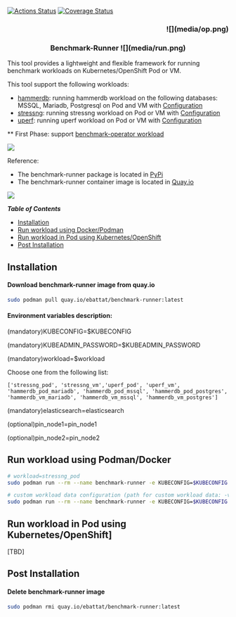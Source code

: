 
[![Actions Status](https://github.com/redhat-performance/cloud-governance/workflows/CI/badge.svg)](https://github.com/redhat-performance/cloud-governance/actions)
[![Coverage Status](https://coveralls.io/repos/github/redhat-performance/cloud-governance/badge.svg?branch=master)](https://coveralls.io/github/redhat-performance/cloud-governance?branch=master)

<h3 align="right">![](media/op.png)

<h3 align="center">Benchmark-Runner ![](media/run.png) </h3>

This tool provides a lightweight and flexible framework for running benchmark workloads 
on Kubernetes/OpenShift Pod or VM.

This tool support the following workloads:

* [hammerdb](https://hammerdb.com/): running hammerdb workload on the following databases: MSSQL, Mariadb, Postgresql on Pod and VM with [Configuration](benchmark_runner/benchmark_operator/templates/hammerdb)
* [stressng](https://wiki.ubuntu.com/Kernel/Reference/stress-ng): running stressng workload on Pod or VM with [Configuration](benchmark_runner/benchmark_operator/templates/stressng)
* [uperf](http://uperf.org/): running uperf workload on Pod or VM with [Configuration](benchmark_runner/benchmark_operator/templates/uperf)

** First Phase: support [benchmark-operator workload](https://github.com/cloud-bulldozer/benchmark-operator)
 
![](media/kiban.png)

Reference:
* The benchmark-runner package is located in [PyPi](https://pypi.org/project/benchmark-runner)
* The benchmark-runner container image is located in [Quay.io](https://quay.io/repository/ebattat/benchmark-runner)

![](media/docker1.png)

_**Table of Contents**_

<!-- TOC -->
- [Installation](#installation)
- [Run workload using Docker/Podman](#run-policy-using-docker-podman)
- [Run workload in Pod using Kubernetes/OpenShift](#run-policy-using-pod)
- [Post Installation](#post-installation)

<!-- /TOC -->

## Installation

#### Download benchmark-runner image from quay.io
```sh
sudo podman pull quay.io/ebattat/benchmark-runner:latest
```

#### Environment variables description:

(mandatory)KUBECONFIG=$KUBECONFIG

(mandatory)KUBEADMIN_PASSWORD=$KUBEADMIN_PASSWORD

(mandatory)workload=$workload

Choose one from the following list:

`['stressng_pod', 'stressng_vm','uperf_pod', 'uperf_vm', 'hammerdb_pod_mariadb', 'hammerdb_pod_mssql', 'hammerdb_pod_postgres', 'hammerdb_vm_mariadb', 'hammerdb_vm_mssql', 'hammerdb_vm_postgres']`

(mandatory)elasticsearch=elasticsearch

(optional)pin_node1=pin_node1

(optional)pin_node2=pin_node2

## Run workload using Podman/Docker 
```sh
# workload=stressng_pod
sudo podman run --rm --name benchmark-runner -e KUBECONFIG=$KUBECONFIG -e KUBEADMIN_PASSWORD=$KUBEADMIN_PASSWORD -e workload=stressng_pod -e elasticsearch=elasticsearch -e pin_node1=pin_node1 -e log_level=INFO quay.io/ebattat/benchmark-runner:latest

# custom workload data configuration (path for custom workload data: -v /home/user/workload/workload_data.yaml:/benchmark_runner/benchmark_operator/template/workload/workload_data.yaml)
sudo podman run --rm --name benchmark-runner -e KUBECONFIG=$KUBECONFIG -e KUBEADMIN_PASSWORD=$KUBEADMIN_PASSWORD -e workload=stressng_pod -e elasticsearch=elasticsearch -e pin_node1=pin_node1 -e log_level=INFO -v /home/user/stressng/stressng_data.yaml:/benchmark_runner/benchmark_operator/template/stressng/stressng_data.yaml --privileged quay.io/ebattat/benchmark-runner:latest

```

## Run workload in Pod using Kubernetes/OpenShift]
[TBD]

## Post Installation

#### Delete benchmark-runner image
```sh
sudo podman rmi quay.io/ebattat/benchmark-runner:latest
```
